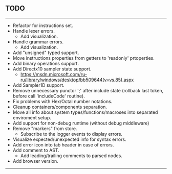 ## TODO
***
+ Refactor for instructions set.
+ Handle lexer errors.
    - Add visualization.
+ Handle grammar errors.
    - Add visualization.
+ Add "unsigned" typed support. 
+ Move instructions properties from getters to 'readonly' prtoperties.
+ Add binary operations support.
+ Add Directx10 sampler state support.
    - https://msdn.microsoft.com/ru-ru/library/windows/desktop/bb509644(v=vs.85).aspx
+ Add Sampler1D support.
+ Remove unnecessary punctor ';' after include state (rollback last token, before call 'includeCode' routine).
+ Fix problems with Hex/Octal number notations.
+ Cleanup containers/components separation.
+ Move all info about system types/functions/macroses into separated enviroment setup.
+ Add support for non-debug runtime (without debug middleware)
+ Remove "markers" from store.
    - Subscribe to the logger events to display errors.
+ Visualize expected/unexpected info for syntax errors.
+ Add error icon into tab header in case of errors.
+ Add comment to AST.
    - Add leading/trailing comments to parsed nodes.
+ Add browser version.

***